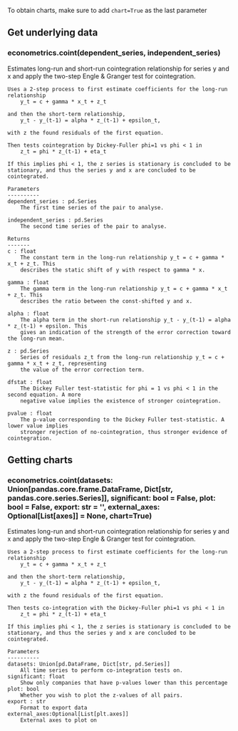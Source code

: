 To obtain charts, make sure to add `chart=True` as the last parameter

## Get underlying data 
### econometrics.coint(dependent_series, independent_series)

Estimates long-run and short-run cointegration relationship for series y and x and apply
    the two-step Engle & Granger test for cointegration.

    Uses a 2-step process to first estimate coefficients for the long-run relationship
        y_t = c + gamma * x_t + z_t

    and then the short-term relationship,
        y_t - y_(t-1) = alpha * z_(t-1) + epsilon_t,

    with z the found residuals of the first equation.

    Then tests cointegration by Dickey-Fuller phi=1 vs phi < 1 in
        z_t = phi * z_(t-1) + eta_t

    If this implies phi < 1, the z series is stationary is concluded to be
    stationary, and thus the series y and x are concluded to be cointegrated.

    Parameters
    ----------
    dependent_series : pd.Series
        The first time series of the pair to analyse.

    independent_series : pd.Series
        The second time series of the pair to analyse.

    Returns
    -------
    c : float
        The constant term in the long-run relationship y_t = c + gamma * x_t + z_t. This
        describes the static shift of y with respect to gamma * x.

    gamma : float
        The gamma term in the long-run relationship y_t = c + gamma * x_t + z_t. This
        describes the ratio between the const-shifted y and x.

    alpha : float
        The alpha term in the short-run relationship y_t - y_(t-1) = alpha * z_(t-1) + epsilon. This
        gives an indication of the strength of the error correction toward the long-run mean.

    z : pd.Series
        Series of residuals z_t from the long-run relationship y_t = c + gamma * x_t + z_t, representing
        the value of the error correction term.

    dfstat : float
        The Dickey Fuller test-statistic for phi = 1 vs phi < 1 in the second equation. A more
        negative value implies the existence of stronger cointegration.

    pvalue : float
        The p-value corresponding to the Dickey Fuller test-statistic. A lower value implies
        stronger rejection of no-cointegration, thus stronger evidence of cointegration.


## Getting charts 
### econometrics.coint(datasets: Union[pandas.core.frame.DataFrame, Dict[str, pandas.core.series.Series]], significant: bool = False, plot: bool = False, export: str = '', external_axes: Optional[List[axes]] = None, chart=True)

Estimates long-run and short-run cointegration relationship for series y and x and apply
    the two-step Engle & Granger test for cointegration.

    Uses a 2-step process to first estimate coefficients for the long-run relationship
        y_t = c + gamma * x_t + z_t

    and then the short-term relationship,
        y_t - y_(t-1) = alpha * z_(t-1) + epsilon_t,

    with z the found residuals of the first equation.

    Then tests co-integration with the Dickey-Fuller phi=1 vs phi < 1 in
        z_t = phi * z_(t-1) + eta_t

    If this implies phi < 1, the z series is stationary is concluded to be
    stationary, and thus the series y and x are concluded to be cointegrated.

    Parameters
    ----------
    datasets: Union[pd.DataFrame, Dict[str, pd.Series]]
        All time series to perform co-integration tests on.
    significant: float
        Show only companies that have p-values lower than this percentage
    plot: bool
        Whether you wish to plot the z-values of all pairs.
    export : str
        Format to export data
    external_axes:Optional[List[plt.axes]]
        External axes to plot on

